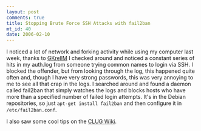 ```yaml
--- 
layout: post
comments: true
title: Stopping Brute Force SSH Attacks with fail2ban
mt_id: 40
date: 2006-02-10
---
```

I noticed a lot of network and forking activity while using my computer last week, thanks to [GKrellM](http://members.dslextreme.com/users/billw/gkrellm/gkrellm.html)  I checked around and noticed a constant series of hits in my auth.log from someone trying common names to login via SSH.  I blocked the offender, but from looking through the log, this happened quite often and, though I have very strong passwords, this was very annoying to me to see all that crap in the logs.  I searched around and found a daemon called fail2ban that simply watches the logs and blocks hosts who have more than a specified number of failed login attempts.  It's in the Debian repositories, so just `apt-get install fail2ban` and then configure it in `/etc/fail2ban.conf`.

I also saw some cool tips on the [CLUG Wiki](http://wiki.clug.org.za/index.php/Defending_Against_Brute_Force_SSH_Attacks).
